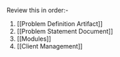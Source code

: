 Review this in order:-
1. [[Problem Definition Artifact]]
2. [[Problem Statement Document]]
3. [[Modules]]
4. [[Client Management]]
